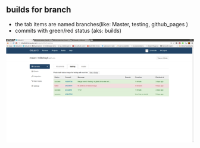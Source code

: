 builds for branch
----
- the tab items are named branches(like: Master, testing, github_pages )
- commits with green/red status (aks: builds)


![commits for branch: 'testing'](../png/review_commits_for_branch_name_testing.png)
